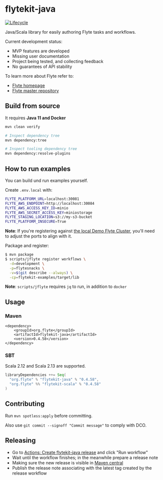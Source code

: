<!--
  Copyright 2021 Flyte Authors.

  Licensed under the Apache License, Version 2.0 (the "License");
  you may not use this file except in compliance with the License.
  You may obtain a copy of the License at

      http://www.apache.org/licenses/LICENSE-2.0

  Unless required by applicable law or agreed to in writing,
  software distributed under the License is distributed on an
  "AS IS" BASIS, WITHOUT WARRANTIES OR CONDITIONS OF ANY
  KIND, either express or implied.  See the License for the
  specific language governing permissions and limitations
  under the License.
-->

# flytekit-java

[![Lifecycle](https://img.shields.io/badge/lifecycle-alpha-a0c3d2.svg)](https://img.shields.io/badge/lifecycle-alpha-a0c3d2.svg)

Java/Scala library for easily authoring Flyte tasks and workflows.

Current development status:

- MVP features are developed
- Missing user documentation
- Project being tested, and collecting feedback
- No guarantees of API stability

To learn more about Flyte refer to:

- [Flyte homepage](https://flyte.org)
- [Flyte master repository](https://github.com/lyft/flyte)

## Build from source

It requires **Java 11 and Docker**

```bash
mvn clean verify

# Inspect dependency tree
mvn dependency:tree

# Inspect tooling dependency tree
mvn dependency:resolve-plugins

```

## How to run examples

You can build und run examples yourself.

Create `.env.local` with:

```bash
FLYTE_PLATFORM_URL=localhost:30081
FLYTE_AWS_ENDPOINT=http://localhost:30084
FLYTE_AWS_ACCESS_KEY_ID=minio
FLYTE_AWS_SECRET_ACCESS_KEY=miniostorage
FLYTE_STAGING_LOCATION=s3://my-s3-bucket
FLYTE_PLATFORM_INSECURE=True
```

**Note**: If you're registering against [the local Demo Flyte Cluster](https://docs.flyte.org/en/latest/user_guide/environment_setup.html#create-a-local-demo-flyte-cluster), you'll need to adjust the ports to align with it.

Package and register:

```bash
$ mvn package
$ scripts/jflyte register workflows \
  -d=development \
  -p=flytesnacks \
  -v=$(git describe --always) \
  -cp=flytekit-examples/target/lib
```

**Note**: `scripts/jflyte` requires `jq` to run, in addition to `docker`

## Usage

### Maven

```
<dependency>
    <groupId>org.flyte</groupId>
    <artifactId>flytekit-java</artifactId>
    <version>0.4.58</version>
</dependency>
```

### SBT

Scala 2.12 and Scala 2.13 are supported.

```scala
libraryDependencies ++= Seq(
  "org.flyte" % "flytekit-java" % "0.4.58",
  "org.flyte" %% "flytekit-scala" % "0.4.58"
)
```

## Contributing

Run `mvn spotless:apply` before committing.

Also use `git commit --signoff "Commit message"` to comply with DCO.

## Releasing

- Go to [Actions: Create flytekit-java release](https://github.com/flyteorg/flytekit-java/actions/workflows/release.yaml) and click "Run workflow"
- Wait until the workflow finishes; in the meanwhile prepare a release note
- Making sure the new release is visible in [Maven central](https://repo1.maven.org/maven2/org/flyte/flytekit-java/)
- Publish the release note associating with the latest tag created by the release workflow
